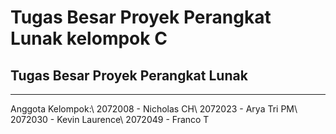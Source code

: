 # Tugas Besar Proyek Perangkat Lunak kelompok C
## Tugas Besar Proyek Perangkat Lunak
<hr/>
Anggota Kelompok:\
2072008 - Nicholas CH\
2072023 - Arya Tri PM\
2072030 - Kevin Laurence\
2072049 - Franco T
